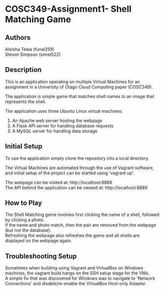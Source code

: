 # COSC349-Assignment1- Shell Matching Game

## Authors
Aleisha Telea (funal259)  
Steven Simpson (simst522)  

## Description
This is an application operating on multiple Virtual Machines for an assignment in a University of Otago Cloud Computing paper (COSC349).  

The application is simple game that matches shell names to an image that represents the shell. 

The application uses three Ubuntu Linux virtual machines:
1. An Apache web server hosting the webpage
2. A Flask API server for handling database requests
3. A MySQL server for handling data storage  


## Initial Setup

To use the application simply clone the repository into a local directory. 

The Virtual Machines are automated through the use of Vagrant software, and initial setup of the project can be started using 'vagrant up'.  

The webpage can be visited at: http://localhost:8888  
The API behind the application can be viewed at: http://localhost:8889  

## How to Play

The Shell Matching game involves first clicking the name of a shell, followed by clicking a photo.  
If the name and photo match, then the pair are removed from the webpage (but not the database).  
Refreshing the webpage also refreshes the game and all shells are displayed on the webpage again.   

## Troubleshooting Setup

Sometimes when building using Vagrant and VirtualBox on Windows machines, the vagrant build hangs on the SSH setup stage for the VMs.  
A simple fix  that was discovered for Windows was to navigate to 'Network Connections' and disable/re-enable the VirtualBox Host-only Adapter. 







